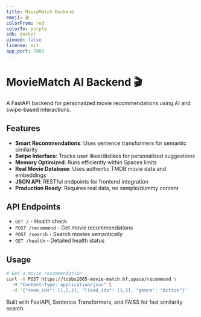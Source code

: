 ```yaml
---
title: MovieMatch Backend
emoji: 🎬
colorFrom: red
colorTo: purple
sdk: docker
pinned: false
license: mit
app_port: 7860
---
```


# MovieMatch AI Backend 🎬

A FastAPI backend for personalized movie recommendations using AI and swipe-based interactions.

## Features

- **Smart Recommendations**: Uses sentence transformers for semantic similarity
- **Swipe Interface**: Tracks user likes/dislikes for personalized suggestions  
- **Memory Optimized**: Runs efficiently within Spaces limits
- **Real Movie Database**: Uses authentic TMDB movie data and embeddings
- **JSON API**: RESTful endpoints for frontend integration
- **Production Ready**: Requires real data, no sample/dummy content

## API Endpoints

- `GET /` - Health check
- `POST /recommend` - Get movie recommendations
- `POST /search` - Search movies semantically
- `GET /health` - Detailed health status

## Usage

```bash
# Get a movie recommendation
curl -X POST https://tobbs2005-movie-match.hf.space/recommend \
  -H "Content-Type: application/json" \
  -d '{"seen_ids": [1,2,3], "liked_ids": [1,3], "genre": "Action"}'
```

Built with FastAPI, Sentence Transformers, and FAISS for fast similarity search.
